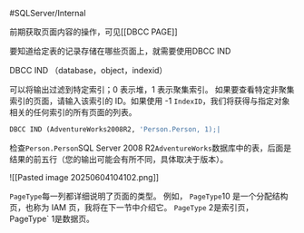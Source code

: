 #SQLServer/Internal 


前期获取页面内容的操作，可见[[DBCC PAGE]]

要知道给定表的记录存储在哪些页面上，就需要使用DBCC IND

DBCC IND （database，object，indexid）

可以将输出过滤到特定索引；0 表示堆，1 表示聚集索引。
如果要查看特定非聚集索引的页面，请输入该索引的 ID。如果使用 -1 `IndexID`，我们将获得与指定对象相关的任何索引的所有页面的列表。


```SQL
DBCC IND (AdventureWorks2008R2, 'Person.Person, 1);|
```

检查`Person.Person`SQL Server 2008 R2`AdventureWorks`数据库中的表，后面是结果的前五行（您的输出可能会有所不同，具体取决于版本）。


![[Pasted image 20250604104102.png]]

`PageType`每一列都详细说明了页面的类型。
例如，
`PageType`10 是一个分配结构页，也称为 IAM 页，我将在下一节中介绍它。
`PageType` 2是索引页，`
`PageType` 1是数据页。

